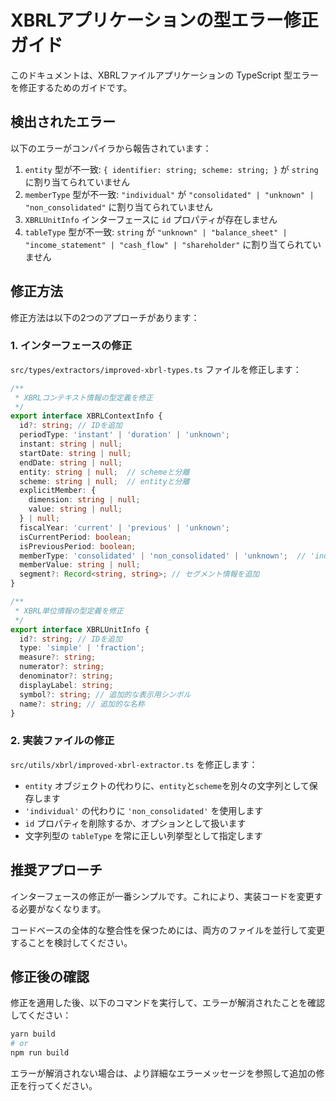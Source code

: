 # XBRLアプリケーションの型エラー修正ガイド

このドキュメントは、XBRLファイルアプリケーションの TypeScript 型エラーを修正するためのガイドです。

## 検出されたエラー

以下のエラーがコンパイラから報告されています：

1. `entity` 型が不一致: `{ identifier: string; scheme: string; }` が `string` に割り当てられていません
2. `memberType` 型が不一致: `"individual"` が `"consolidated" | "unknown" | "non_consolidated"` に割り当てられていません
3. `XBRLUnitInfo` インターフェースに `id` プロパティが存在しません
4. `tableType` 型が不一致: `string` が `"unknown" | "balance_sheet" | "income_statement" | "cash_flow" | "shareholder"` に割り当てられていません

## 修正方法

修正方法は以下の2つのアプローチがあります：

### 1. インターフェースの修正

`src/types/extractors/improved-xbrl-types.ts` ファイルを修正します：

```typescript
/**
 * XBRLコンテキスト情報の型定義を修正
 */
export interface XBRLContextInfo {
  id?: string; // IDを追加
  periodType: 'instant' | 'duration' | 'unknown';
  instant: string | null;
  startDate: string | null;
  endDate: string | null;
  entity: string | null;  // schemeと分離
  scheme: string | null;  // entityと分離
  explicitMember: {
    dimension: string | null;
    value: string | null;
  } | null;
  fiscalYear: 'current' | 'previous' | 'unknown';
  isCurrentPeriod: boolean;
  isPreviousPeriod: boolean;
  memberType: 'consolidated' | 'non_consolidated' | 'unknown';  // 'individual'を'non_consolidated'に変更
  memberValue: string | null;
  segment?: Record<string, string>; // セグメント情報を追加
}

/**
 * XBRL単位情報の型定義を修正
 */
export interface XBRLUnitInfo {
  id?: string; // IDを追加
  type: 'simple' | 'fraction';
  measure?: string;
  numerator?: string;
  denominator?: string;
  displayLabel: string;
  symbol?: string; // 追加的な表示用シンボル
  name?: string; // 追加的な名称
}
```

### 2. 実装ファイルの修正

`src/utils/xbrl/improved-xbrl-extractor.ts` を修正します：

- `entity` オブジェクトの代わりに、`entity`と`scheme`を別々の文字列として保存します
- `'individual'` の代わりに `'non_consolidated'` を使用します
- `id` プロパティを削除するか、オプションとして扱います
- 文字列型の `tableType` を常に正しい列挙型として指定します

## 推奨アプローチ

インターフェースの修正が一番シンプルです。これにより、実装コードを変更する必要がなくなります。

コードベースの全体的な整合性を保つためには、両方のファイルを並行して変更することを検討してください。

## 修正後の確認

修正を適用した後、以下のコマンドを実行して、エラーが解消されたことを確認してください：

```bash
yarn build
# or
npm run build
```

エラーが解消されない場合は、より詳細なエラーメッセージを参照して追加の修正を行ってください。
